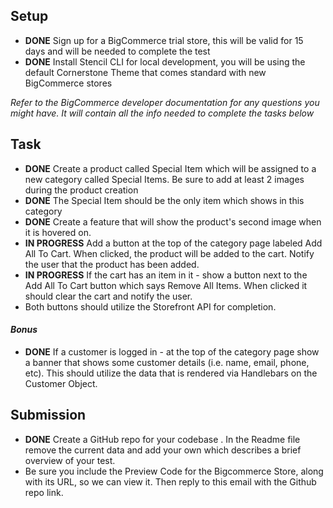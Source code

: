## Setup

- __DONE__ Sign up for a BigCommerce trial store, this will be valid for 15 days and will be needed to complete the test
- __DONE__ Install Stencil CLI for local development, you will be using the default Cornerstone Theme that comes standard with new BigCommerce stores


*Refer to the BigCommerce developer documentation for any questions you might have. It will contain all the info needed to complete the tasks below*

## Task

- __DONE__ Create a product called Special Item which will be assigned to a new category called Special Items. Be sure to add at least 2 images during the product creation
- __DONE__ The Special Item should be the only item which shows in this category
- __DONE__ Create a feature that will show the product's second image when it is hovered on.
- __IN PROGRESS__ Add a button at the top of the category page labeled Add All To Cart. When clicked, the product will be added to the cart. Notify the user that the product has been added.
- __IN PROGRESS__ If the cart has an item in it - show a button next to the Add All To Cart button which says Remove All Items. When clicked it should clear the cart and notify the user.
- Both buttons should utilize the Storefront API for completion.

#### *Bonus*

- __DONE__ If a customer is logged in - at the top of the category page show a banner that shows some customer details (i.e. name, email, phone, etc). This should utilize the data that is rendered via Handlebars on the Customer Object.

## Submission
- __DONE__ Create a GitHub repo for your codebase . In the Readme file remove the current data and add your own which describes a brief overview of your test.
- Be sure you include the Preview Code for the Bigcommerce Store, along with its URL, so we can view it. Then reply to this email with the Github repo link.